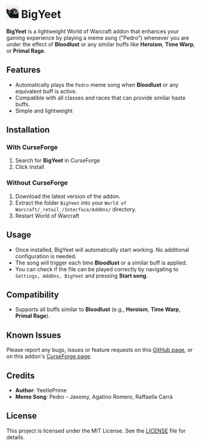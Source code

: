 # <img src="pedro.png" alt="Icon" style="width:32px;height:32px;"> BigYeet

**BigYeet** is a lightweight World of Warcraft addon that enhances your
gaming experience by playing a meme song ("Pedro") whenever
you are under the effect of **Bloodlust** or any similar
buffs like **Heroism**, **Time Warp**, or **Primal Rage**.

## Features

- Automatically plays the `Pedro` meme song when **Bloodlust**
or any equivalent buff is active.
- Compatible with all classes and races that can provide similar haste buffs.
- Simple and lightweight

## Installation

### With CurseForge

1. Search for **BigYeet** in CurseForge
2. Click Install

### Without CurseForge

1. Download the latest version of the addon.
2. Extract the folder `BigYeet` into your
`World of Warcraft/_retail_/Interface/AddOns/` directory.
3. Restart World of Warcraft

## Usage

- Once installed, BigYeet will automatically start working.
No additional configuration is needed.
- The song will trigger each time **Bloodlust** or a similar buff is applied.
- You can check if the file can be played correctly by navigating to
`Settings, AddOns, BigYeet` and pressing **Start song**.

## Compatibility

- Supports all buffs similar to **Bloodlust**
(e.g., **Heroism**, **Time Warp**, **Primal Rage**).

## Known Issues

Please report any bugs, issues or feature requests on this [GitHub page](https://github.com/YeetlePrime/BigYeet),
or on this addon's [CurseForge page](https://www.curseforge.com/wow/addons/bigyeet).

## Credits

- **Author**: YeetlePrime
- **Meme Song**: Pedro - Jaxomy, Agatino Romero, Raffaella Carrà

## License

This project is licensed under the MIT License.
See the [LICENSE](LICENSE) file for details.
